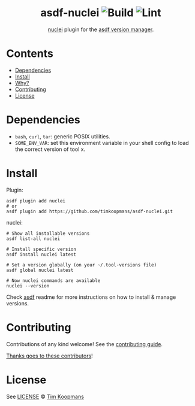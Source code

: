 <div align="center">

# asdf-nuclei ![Build](https://github.com/timkoopmans/asdf-nuclei/workflows/Build/badge.svg) ![Lint](https://github.com/timkoopmans/asdf-nuclei/workflows/Lint/badge.svg)

[nuclei](https://nuclei.projectdiscovery.io/) plugin for the [asdf version manager](https://asdf-vm.com).

</div>

# Contents

- [Dependencies](#dependencies)
- [Install](#install)
- [Why?](#why)
- [Contributing](#contributing)
- [License](#license)

# Dependencies

- `bash`, `curl`, `tar`: generic POSIX utilities.
- `SOME_ENV_VAR`: set this environment variable in your shell config to load the correct version of tool x.

# Install

Plugin:

```shell
asdf plugin add nuclei
# or
asdf plugin add https://github.com/timkoopmans/asdf-nuclei.git
```

nuclei:

```shell
# Show all installable versions
asdf list-all nuclei

# Install specific version
asdf install nuclei latest

# Set a version globally (on your ~/.tool-versions file)
asdf global nuclei latest

# Now nuclei commands are available
nuclei --version
```

Check [asdf](https://github.com/asdf-vm/asdf) readme for more instructions on how to
install & manage versions.

# Contributing

Contributions of any kind welcome! See the [contributing guide](contributing.md).

[Thanks goes to these contributors](https://github.com/timkoopmans/asdf-nuclei/graphs/contributors)!

# License

See [LICENSE](LICENSE) © [Tim Koopmans](https://github.com/timkoopmans/)
